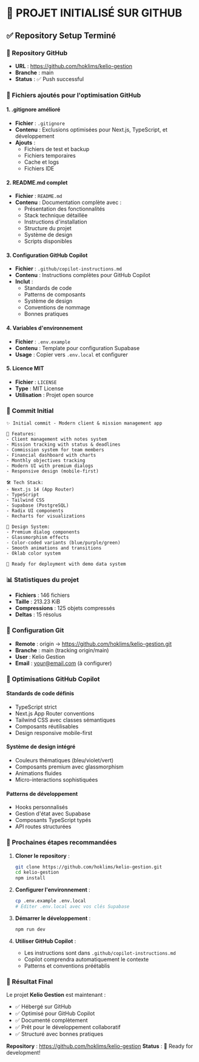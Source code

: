 # 🎉 PROJET INITIALISÉ SUR GITHUB

## ✅ Repository Setup Terminé

### 🔗 Repository GitHub
- **URL** : https://github.com/hoklims/kelio-gestion
- **Branche** : main
- **Status** : ✅ Push successful

### 📁 Fichiers ajoutés pour l'optimisation GitHub

#### 1. .gitignore amélioré
- **Fichier** : `.gitignore`
- **Contenu** : Exclusions optimisées pour Next.js, TypeScript, et développement
- **Ajouts** : 
  - Fichiers de test et backup
  - Fichiers temporaires
  - Cache et logs
  - Fichiers IDE

#### 2. README.md complet
- **Fichier** : `README.md`
- **Contenu** : Documentation complète avec :
  - Présentation des fonctionnalités
  - Stack technique détaillée
  - Instructions d'installation
  - Structure du projet
  - Système de design
  - Scripts disponibles

#### 3. Configuration GitHub Copilot
- **Fichier** : `.github/copilot-instructions.md`
- **Contenu** : Instructions complètes pour GitHub Copilot
- **Inclut** :
  - Standards de code
  - Patterns de composants
  - Système de design
  - Conventions de nommage
  - Bonnes pratiques

#### 4. Variables d'environnement
- **Fichier** : `.env.example`
- **Contenu** : Template pour configuration Supabase
- **Usage** : Copier vers `.env.local` et configurer

#### 5. Licence MIT
- **Fichier** : `LICENSE`
- **Type** : MIT License
- **Utilisation** : Projet open source

### 🚀 Commit Initial
```
✨ Initial commit - Modern client & mission management app

🚀 Features:
- Client management with notes system
- Mission tracking with status & deadlines
- Commission system for team members
- Financial dashboard with charts
- Monthly objectives tracking
- Modern UI with premium dialogs
- Responsive design (mobile-first)

🛠️ Tech Stack:
- Next.js 14 (App Router)
- TypeScript
- Tailwind CSS
- Supabase (PostgreSQL)
- Radix UI components
- Recharts for visualizations

🎨 Design System:
- Premium dialog components
- Glassmorphism effects
- Color-coded variants (blue/purple/green)
- Smooth animations and transitions
- Oklab color system

📱 Ready for deployment with demo data system
```

### 📊 Statistiques du projet
- **Fichiers** : 146 fichiers
- **Taille** : 213.23 KiB
- **Compressions** : 125 objets compressés
- **Deltas** : 15 résolus

### 🔧 Configuration Git
- **Remote** : origin → https://github.com/hoklims/kelio-gestion.git
- **Branche** : main (tracking origin/main)
- **User** : Kelio Gestion
- **Email** : your@email.com (à configurer)

### 🎯 Optimisations GitHub Copilot

#### Standards de code définis
- TypeScript strict
- Next.js App Router conventions
- Tailwind CSS avec classes sémantiques
- Composants réutilisables
- Design responsive mobile-first

#### Système de design intégré
- Couleurs thématiques (bleu/violet/vert)
- Composants premium avec glassmorphism
- Animations fluides
- Micro-interactions sophistiquées

#### Patterns de développement
- Hooks personnalisés
- Gestion d'état avec Supabase
- Composants TypeScript typés
- API routes structurées

### 🌟 Prochaines étapes recommandées

1. **Cloner le repository** :
   ```bash
   git clone https://github.com/hoklims/kelio-gestion.git
   cd kelio-gestion
   npm install
   ```

2. **Configurer l'environnement** :
   ```bash
   cp .env.example .env.local
   # Éditer .env.local avec vos clés Supabase
   ```

3. **Démarrer le développement** :
   ```bash
   npm run dev
   ```

4. **Utiliser GitHub Copilot** :
   - Les instructions sont dans `.github/copilot-instructions.md`
   - Copilot comprendra automatiquement le contexte
   - Patterns et conventions préétablis

### 🎉 Résultat Final

Le projet **Kelio Gestion** est maintenant :
- ✅ Hébergé sur GitHub
- ✅ Optimisé pour GitHub Copilot
- ✅ Documenté complètement
- ✅ Prêt pour le développement collaboratif
- ✅ Structuré avec bonnes pratiques

**Repository** : https://github.com/hoklims/kelio-gestion
**Status** : 🚀 Ready for development!
